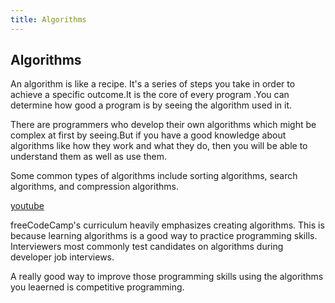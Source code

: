 ```yaml
---
title: Algorithms
---
```

## Algorithms

An algorithm is like a recipe. It's a series of steps you take in order to achieve a specific outcome.It is the core of every program .You can determine how good a program is by seeing the algorithm used in it.

There are programmers who develop their own algorithms which might be complex at first by seeing.But if you have a good knowledge about algorithms like how they work and what they do, then you will be able to understand them as well as use them.

Some common types of algorithms include sorting algorithms, search algorithms, and compression algorithms.

[youtube](https://www.youtube.com/watch?v=kPRA0W1kECg)

freeCodeCamp's curriculum heavily emphasizes creating algorithms. This is because learning algorithms is a good way to practice programming skills. Interviewers most commonly test candidates on algorithms during developer job interviews.

A really good way to improve those programming skills using the algorithms you leaerned is competitive programming.
